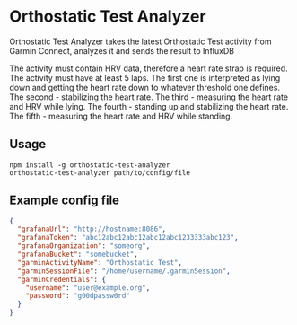 # Orthostatic Test Analyzer

Orthostatic Test Analyzer takes the latest Orthostatic Test activity from Garmin Connect, analyzes it and sends the result to InfluxDB

The activity must contain HRV data, therefore a heart rate strap is required.
The activity must have at least 5 laps.
The first one is interpreted as lying down and getting the heart rate down to whatever threshold one defines.
The second - stabilizing the heart rate.
The third - measuring the heart rate and HRV while lying.
The fourth - standing up and stabilizing the heart rate.
The fifth - measuring the heart rate and HRV while standing.

## Usage

```shell
npm install -g orthostatic-test-analyzer
orthostatic-test-analyzer path/to/config/file
```

## Example config file

```json
{
  "grafanaUrl": "http://hostname:8086",
  "grafanaToken": "abc12abc12abc12abc12abc1233333abc123",
  "grafanaOrganization": "someorg",
  "grafanaBucket": "somebucket",
  "garminActivityName": "Orthostatic Test",
  "garminSessionFile": "/home/username/.garminSession",
  "garminCredentials": {
    "username": "user@example.org",
    "password": "g00dpassw0rd"
  }
}
```
